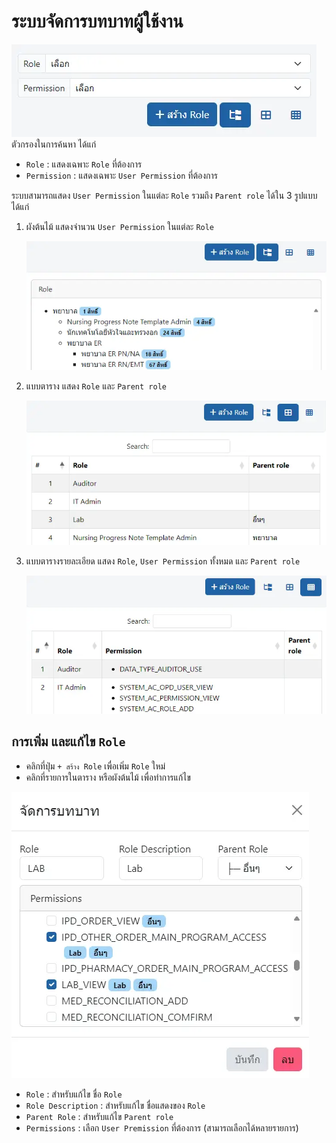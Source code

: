 # ระบบจัดการบทบาทผู้ใช้งาน

![User Permission Head](images/user-permission-head.webp)
ตัวกรองในการค้นหา ได้แก่
* `Role` : แสดงเฉพาะ `Role` ที่ต้องการ
* `Permission` : แสดงเฉพาะ `User Permission` ที่ต้องการ

ระบบสามารถแสดง `User Permission` ในแต่ละ `Role` รวมถึง `Parent role` ได้ใน 3 รูปแบบ ได้แก่
1. ผังต้นไม้ แสดงจำนวน `User Permission` ในแต่ละ `Role`

    ![User Permission Tree](images/user-permission-tree.webp)

1. แบบตาราง แสดง `Role` และ `Parent role`

    ![User Permission Table](images/user-permission-table.webp)

1. แบบตารางรายละเอียด แสดง `Role`, `User Permission` ทั้งหมด และ `Parent role`

    ![User Permission Detail](images/user-permission-detail.webp)

## การเพิ่ม และแก้ไข `Role`
* คลิกที่ปุ่ม `+ สร้าง Role` เพื่อเพิ่ม `Role` ใหม่
* คลิกที่รายการในตาราง หรือผังต้นไม้ เพื่อทำการแก้ไข

![User Permission Edit](images/user-permission-edit.webp)
* `Role` : สำหรับแก้ไข ชื่อ `Role`
* `Role Description` : สำหรับแก้ไข ชื่อแสดงของ `Role`
* `Parent Role` : สำหรับแก้ไข `Parent role`
* `Permissions` : เลือก `User Premission` ที่ต้องการ (สามารถเลือกได้หลายรายการ)